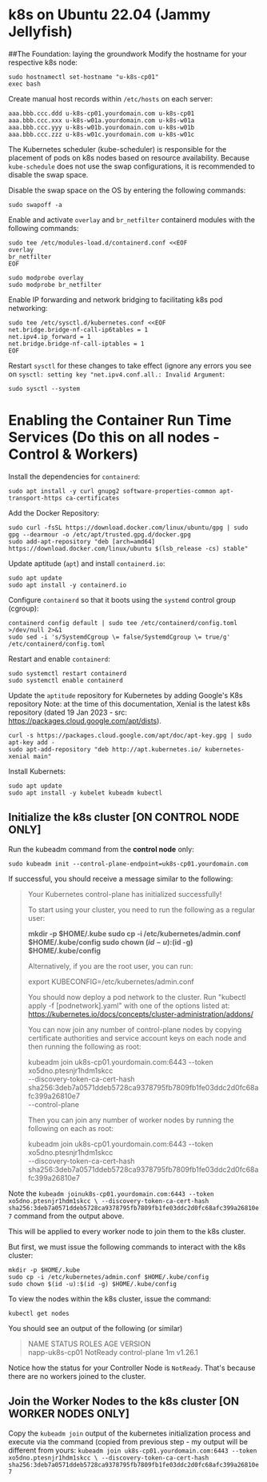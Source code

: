 # k8s on Ubuntu 22.04 (Jammy Jellyfish)

##The Foundation: laying the groundwork
Modify the hostname for your respective k8s node:
```
sudo hostnamectl set-hostname "u-k8s-cp01"
exec bash
```

Create manual host records within `/etc/hosts` on each server:
```
aaa.bbb.ccc.ddd u-k8s-cp01.yourdomain.com u-k8s-cp01
aaa.bbb.ccc.xxx u-k8s-w01a.yourdomain.com u-k8s-w01a
aaa.bbb.ccc.yyy u-k8s-w01b.yourdomain.com u-k8s-w01b
aaa.bbb.ccc.zzz u-k8s-w01c.yourdomain.com u-k8s-w01c
```

The Kubernetes scheduler (kube-scheduler) is responsible for the placement of pods on k8s nodes based on resource availability. Because `kube-schedule` does not use the swap configurations, it is recommended to disable the swap space.

Disable the swap space on the OS by entering the following commands:
```
sudo swapoff -a
```
Enable and activate `overlay` and `br_netfilter` containerd modules with the following commands:
```
sudo tee /etc/modules-load.d/containerd.conf <<EOF
overlay
br_netfilter
EOF

sudo modprobe overlay
sudo modprobe br_netfilter
```
Enable IP forwarding and network bridging to facilitating k8s pod networking:
```
sudo tee /etc/sysctl.d/kubernetes.conf <<EOF
net.bridge.bridge-nf-call-ip6tables = 1
net.ipv4.ip_forward = 1
net.bridge.bridge-nf-call-iptables = 1
EOF 
```
Restart `sysctl` for these changes to take effect (ignore any errors you see on `sysctl: setting key "net.ipv4.conf.all.: Invalid Argument`:
```
sudo sysctl --system
```
# Enabling the Container Run Time Services (Do this on all nodes - Control & Workers)
Install the dependencies for `containerd`:
```
sudo apt install -y curl gnupg2 software-properties-common apt-transport-https ca-certificates
```
Add the Docker Repository:
```
sudo curl -fsSL https://download.docker.com/linux/ubuntu/gpg | sudo gpg --dearmour -o /etc/apt/trusted.gpg.d/docker.gpg
sudo add-apt-repository "deb [arch=amd64] https://download.docker.com/linux/ubuntu $(lsb_release -cs) stable"
```
Update aptitude (`apt`) and install `containerd.io`:
```
sudo apt update
sudo apt install -y containerd.io
```
Configure `containerd` so that it boots using the `systemd` control group (cgroup):
```
containerd config default | sudo tee /etc/containerd/config.toml >/dev/null 2>&1
sudo sed -i 's/SystemdCgroup \= false/SystemdCgroup \= true/g' /etc/containerd/config.toml
```
Restart and enable `containerd`:
```
sudo systemctl restart containerd
sudo systemctl enable containerd
```
Update the `aptitude` repository for Kubernetes by adding Google's K8s repository
Note: at the time of this documentation, Xenial is the latest k8s repository (dated 19 Jan 2023 - src: https://packages.cloud.google.com/apt/dists). 
```
curl -s https://packages.cloud.google.com/apt/doc/apt-key.gpg | sudo apt-key add -
sudo apt-add-repository "deb http://apt.kubernetes.io/ kubernetes-xenial main"
```
Install Kubernets:
```
sudo apt update
sudo apt install -y kubelet kubeadm kubectl
```
## Initialize the k8s cluster [ON CONTROL NODE ONLY]

Run the kubeadm command from the **control node** only:
```
sudo kubeadm init --control-plane-endpoint=uk8s-cp01.yourdomain.com
```
If successful, you should receive a message similar to the following:

>Your Kubernetes control-plane has initialized successfully!
>
>To start using your cluster, you need to run the following as a regular user:
>
>  **mkdir -p $HOME/.kube
>  sudo cp -i /etc/kubernetes/admin.conf $HOME/.kube/config
>  sudo chown $(id -u):$(id -g) $HOME/.kube/config**
>
>Alternatively, if you are the root user, you can run:
>
>  export KUBECONFIG=/etc/kubernetes/admin.conf
>
>You should now deploy a pod network to the cluster.
>Run "kubectl apply -f [podnetwork].yaml" with one of the options listed at:
>  https://kubernetes.io/docs/concepts/cluster-administration/addons/
>
>You can now join any number of control-plane nodes by copying certificate authorities
>and service account keys on each node and then running the following as root:
>
>  kubeadm join uk8s-cp01.yourdomain.com:6443 --token xo5dno.ptesnjr1hdm1skcc \
>        --discovery-token-ca-cert-hash sha256:3deb7a0571ddeb5728ca9378795fb7809fb1fe03ddc2d0fc68afc399a26810e7 \
>        --control-plane 
>
>Then you can join any number of worker nodes by running the following on each as root:
>
>kubeadm join uk8s-cp01.yourdomain.com:6443 --token xo5dno.ptesnjr1hdm1skcc \
>        --discovery-token-ca-cert-hash sha256:3deb7a0571ddeb5728ca9378795fb7809fb1fe03ddc2d0fc68afc399a26810e7

Note the `kubeadm joinuk8s-cp01.yourdomain.com:6443 --token xo5dno.ptesnjr1hdm1skcc \ --discovery-token-ca-cert-hash sha256:3deb7a0571ddeb5728ca9378795fb7809fb1fe03ddc2d0fc68afc399a26810e7` command from the output above.

This will be applied to every worker node to join them to the k8s cluster. 

But first, we must issue the following commands to interact with the k8s cluster:
```
mkdir -p $HOME/.kube
sudo cp -i /etc/kubernetes/admin.conf $HOME/.kube/config
sudo chown $(id -u):$(id -g) $HOME/.kube/config
```
To view the nodes within the k8s cluster, issue the command:
```
kubectl get nodes
```
You should see an output of the following (or similar)

>NAME             STATUS     ROLES           AGE   VERSION <br /> 
>napp-uk8s-cp01   NotReady   control-plane   1m   v1.26.1

Notice how the status for your Controller Node is `NotReady`. That's because there are no workers joined to the cluster.

## Join the Worker Nodes to the k8s cluster [ON WORKER NODES ONLY]
Copy the `kubeadm join` output of the kubernetes initialization process and execute via the command (copied from previous step - my output will be different from yours:
`kubeadm join uk8s-cp01.yourdomain.com:6443 --token xo5dno.ptesnjr1hdm1skcc \ --discovery-token-ca-cert-hash sha256:3deb7a0571ddeb5728ca9378795fb7809fb1fe03ddc2d0fc68afc399a26810e7
`
